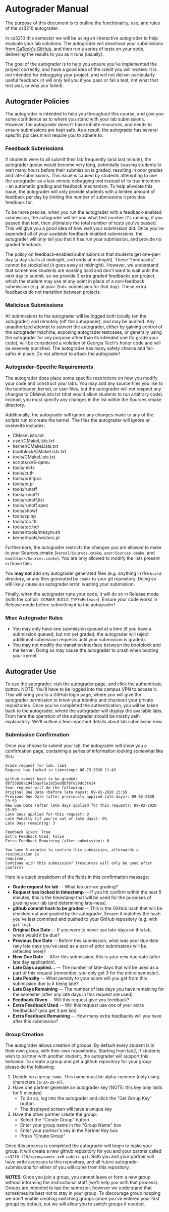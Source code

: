 # Autograder Manual

The purpose of this document is to outline the functionality, use, and rules of
the cs3210 autograder.

In cs3210 this semester we will be using an interactive autograder to help
evaluate your lab solutions.  The autograder will download your submissions from
[GaTech's GitHub](https://github.gatech.edu), and then run a series of tests on
your code, delivering the results to you as it runs (usually).  

The goal of the autograder is to help you ensure you've implemented the project
correctly, and have a good idea of the credit you will receive.  It is not
intended for debugging your project, and will not deliver particularly useful
feedback (it will only tell you if you pass or fail a test, not what that test
was, or why you failed).

## Autograder Policies

The autograder is intended to help you throughout this course, and give you some
confidence as to where you stand with your lab submissions.  However, the
autograder doesn't have infinite resources, and needs to ensure submissions are
kept safe.  As a result, the autograder has several specific policies it will
require you to adhere to.

### Feedback Submissions

If students were to all submit their lab frequently (and last minute), the
autograder queue would become very long, potentially causing students to wait
many hours before their submission is graded, resulting in poor grades and late
submissions.  This issue is caused by students attempting to use the autograder
as a last-minute debugging tool instead of its true intention -- an automatic
grading and feedback mechanism.  To help alleviate this issue, the autograder
will only provide students with a limited amount of feedback per day by limiting
the number of submissions it provides feedback for.

To be more precise, when you run the autograder with a feedback-enabled
submission, the autograder will tell you what test number it's running, if you
passed that test, then ultimately the total number of tests you've passed.  This
will give you a good idea of how well your submission did.  Once you've expended
all of your available feedback enabled submissions, the autograder will only
tell you that it has run your submission, and provide no graded feedback.

The policy on feedback-enabled submissions is that students get one-per-day
(a day starts at midnight, and ends at midnight).  These "feedbacks" cannot be
stockpiled (it goes away at midnight).  However, we understand that sometimes
students are working hard and don't want to wait until the next day to submit,
so we provide 3 extra graded feedbacks per project, which the student may use at
any point in place of a non-feedback submission (e.g. at your 2nd+ submission
for that day).  These extra feedbacks do not transition between projects.

### Malicious Submissions

All submissions to the autograder will be logged both locally (on the
autograder) and remotely (off the autograder), and may be audited.  Any
unauthorized attempt to subvert the autograder, either by gaining control of the
autograder machine, exposing autograder testcases, or generally using the
autograder for any purpose other than its intended one (to grade your code),
will be considered a violation of Georgia Tech's honor code and will be
severely punished.  The autograder has many safety checks and fail-safes in
place.  Do not attempt to attack the autograder!

### Autograder-Specific Requirements

The autograder does place some specific restrictions on how you modify your
code and construct your labs.  You may add any source files you like to the
bootloader, kernel, or user files, but the autograder will not respect any
changes to CMakeLists.txt (that would allow students to run arbitrary code).
Instead, you must specify any changes in the list within the Sources.cmake
directory.

Additionally, the autograder will ignore any changes made to any of the scripts
run to create the kernel.  The files the autograder will ignore or overwrite
includes:

- CMakeLists.txt
- user/CMakeLists.txt
- kernel/CMakeLists.txt
- bootblock/CMakeLists.txt
- tools/CMakeLists.txt
- scripts/xv6-qemu
- tools/mkfs
- tools/cuth
- tools/printpcs
- tools/pr.pl
- tools/runoff
- tools/runoff1
- tools/runoff.list
- tools/runoff.spec
- tools/show1
- tools/spinp
- tools/toc.ftr
- tools/toc.hdr
- kernel/tools/mksym.sh
- kernel/tools/vectors.pl

Furthermore, the autograder restricts the changes you are allowed to make to your
Sources.cmake (`kernel/Sources.cmake`, `user/Sources.cmake`, and
`bootblock/Sources.cmake`).  You are only allowed to modify the lists present in
those files.

You **may not** add any autograder generated files (e.g. anything in the `build` directory,
or any files generated by `cmake` to your git repository.  Doing so will likely cause an autograder
error, wasting your submission.

Finally, when the autograder runs your code, it will do so in Release mode (with
the option `-DCMAKE_BUILD_TYPE=Release`).  Ensure your code works in Release
mode before submitting it to the autograder!

### Misc Autograder Rules

- You may only have one submission queued at a time (if you have a submission
  queued, but not yet graded, the autograder will reject additional submission
  requests until your submission is graded).
- You may not modify the transition interface between the bootblock and the kernel.
  Doing so may cause the autograder to crash when booting your kernel.


## Autograder Use

To use the autograder, visit the [autograder page][autograder], and click the
authenticate button.  NOTE: You'll have to be logged into the campus VPN to access
it.  This will bring you to a GitHub login page, where you will
give the autograder permission to know your identity and checkout your private
repositories.  Once you've completed the authentication, you will be taken back
to the autograder, where the autograder will display the available labs.  From
here the operation of the autograder should be mostly self-explanatory.  We'll
outline a few important details about lab submission now.

### Submission Confirmation

Once you choose to submit your lab, the autograder will show you a confirmation
page, containing a series of information looking somewhat like this:

```
Grade request for lab: lab1
Request has locked in timestamp: 06-23-2020 11:43

github commit hash to be graded: d6f55858a1945baaf1e1925eddbf8fe29dc3fe14
Your request will do the following:
Original Due Date (before late days): 09-02-2020 23:59
Previous Due Date (after previously applied late days): 09-02-2020 23:59
New Due Date (after late days applied for this request): 09-02-2020 23:59
Late Days applied for this request: 0
Late Penalty (if you're out of late days): 0%
Late Days remaining: 3

Feedback Given: True
Extra Feedback Used: False
Extra Feedback Remaining (after submission): 0

You have 5 minutes to confirm this submission, afterwards a resubmission is
required.
Continue with this submission? (resources will only be used after confirm)
```

Here is a quick breakdown of the fields in this confirmation message:
- **Grade request for lab**  -- What lab are we grading?
- **Request has locked in timestamp** -- If you hit confirm within the next 5
  minutes, this is the timestamp that will be used for the purposes of grading
  your lab (and determining late-ness).
- **github commit hash to be graded**  -- This is the GitHub hash that will be
  checked out and graded by the autograder.  Ensure it matches the hash you've
  last commited and pushed to your GitHub repository (e.g. with `git log`).
- **Original Due Date**  -- If you were to never use late-days on this lab, when
  would it be due?
- **Previous Due Date** -- Before this submission, what was your due date (any
  late days you've used as a part of prior submissions will be reflected here)?
- **New Due Date** -- After this submission, this is your new due date (after
  late day application).
- **Late Days applied...** -- The number of late-days that will be used as a
  part of this request (remember, you only get 3 for the entire semester).
- **Late Penalty** -- What penalty to your score will you get from this
  submission due to it being late?  
- **Late Days Remaining** -- The number of late days you have remaining for the
  semester (after any late days in this request are used)
- **Feedback Given** -- Will this request give you feedback?
- **Extra Feedback Used** -- Will this request use one of your extra feedbacks?
  (you get 3 per lab)
- **Extra Feedback Remaining** -- How many extra feedbacks will you have after this
  submission?


### Group Creation

The autograder allows creation of groups.  By default every student is in their own
group, with their own repositories.  Starting from lab2, if students wish to partner
with another student, the autograder will support this behavior.  To create a group
and get a github repository for your group please do the following:

1.  Decide on a `group_name`.  This name must be alpha-numeric (only using characters `[a-zA-Z0-9]`).
2.  Have one partner generate an autograder key (NOTE: this key only lasts for 5 minutes)
    - To do so, log into the autograder and click the "Get Group Key" button.
    - The displayed screen will have a unique key
3.  Have the other partner create the group:
    - Select the "Create Group" button
    - Enter your group name in the "Group Name" box
    - Enter your *partner's* key in the Partner Key box
    - Press "Create Group"

Once this process is completed the autograder will begin to make your group.  It will
create a new github repository for you and your partner called `cs3210-f20/<groupname>-xv6-public.git`.
Both you and your partner will have write accesses to this repository, and all future
autograder submissions for either of you will come from this repository.

**NOTES**:  Once you join a group, you cannot leave or form a new group without informing
the instructional staff (we'll help you with that process).  Groups are intended to last
the semester, however we understand that sometimes its best not to stay in your group.  To
discourage group hopping we don't enable creating switching groups (once you've entered your first group)
by default, but we will allow you to switch groups if needed.

[autograder]:https://cs3210-autograder.cc.gatech.edu/index.html
